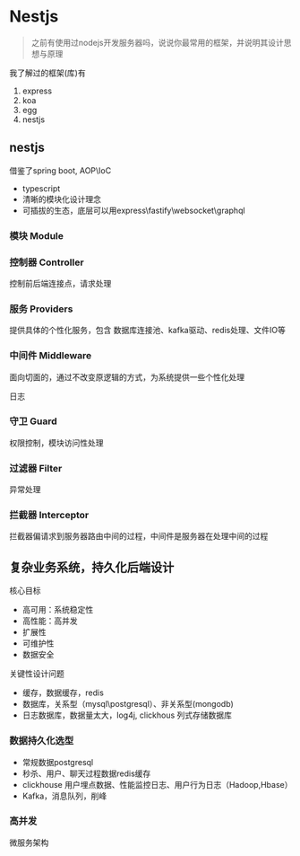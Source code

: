 # Nestjs

> 之前有使用过nodejs开发服务器吗，说说你最常用的框架，并说明其设计思想与原理

我了解过的框架(库)有
1. express
2. koa
3. egg
4. nestjs

## nestjs
借鉴了spring boot, AOP\IoC

- typescript
- 清晰的模块化设计理念
- 可插拔的生态，底层可以用express\fastify\websocket\graphql

### 模块 Module

### 控制器 Controller
控制前后端连接点，请求处理

### 服务 Providers
提供具体的个性化服务，包含 数据库连接池、kafka驱动、redis处理、文件IO等

### 中间件 Middleware

面向切面的，通过不改变原逻辑的方式，为系统提供一些个性化处理

日志

### 守卫 Guard

权限控制，模块访问性处理

### 过滤器 Filter

异常处理

### 拦截器 Interceptor

拦截器偏请求到服务器路由中间的过程，中间件是服务器在处理中间的过程

## 复杂业务系统，持久化后端设计
核心目标
- 高可用：系统稳定性
- 高性能：高并发
- 扩展性
- 可维护性
- 数据安全

关键性设计问题
- 缓存，数据缓存，redis
- 数据库，关系型（mysql\postgresql）、非关系型(mongodb)
- 日志数据库，数据量太大，log4j, clickhous 列式存储数据库

### 数据持久化选型
- 常规数据postgresql
- 秒杀、用户、聊天过程数据redis缓存
- clickhouse 用户埋点数据、性能监控日志、用户行为日志（Hadoop,Hbase）
- Kafka，消息队列，削峰

### 高并发

微服务架构
